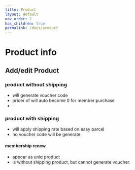 ```yaml
---
title: Product
layout: default
nav_order: 2
has_children: true
permalink: /docs/product
---
```

# Product info
## Add/edit Product

### product without shipping
- will generate voucher code
- pricer of will auto become 0 for member purchase
- 

### product with shipping
- will apply shipping rate based on easy parcel
- no voucher code will be generate


#### membership renew
- appear as uniq product
- is without shipping product, but cannot generate voucher.




